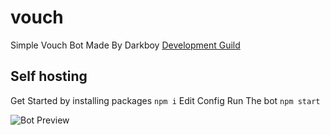 # vouch


Simple Vouch Bot
Made By Darkboy
[Development Guild](https://discord.gg/6gzkUNq)



## Self hosting
Get Started by installing packages
``npm i``
Edit Config
Run The bot
``npm start``


<img src="https://image.prntscr.com/image/nIRukAujR9G4JDQmBoBNMQ.png" alt="Bot Preview">
